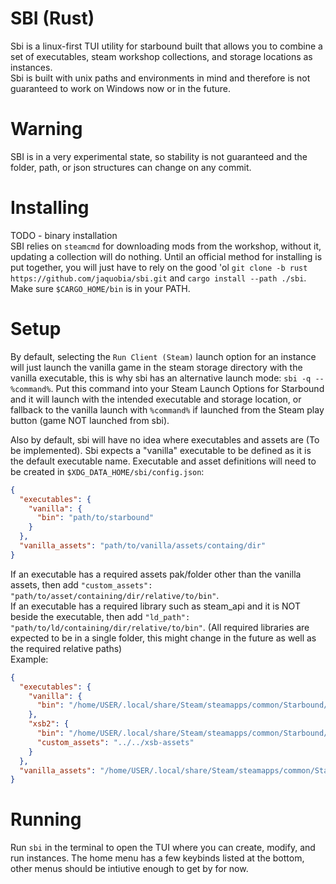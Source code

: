 # SBI (Rust)
Sbi is a linux-first TUI utility for starbound built that allows you to combine a set of executables, steam workshop collections, and storage locations as instances.  
Sbi is built with unix paths and environments in mind and therefore is not guaranteed to work on Windows now or in the future.

# Warning
SBI is in a very experimental state, so stability is not guaranteed and the folder, path, or json structures can change on any commit.

# Installing
TODO - binary installation  
SBI relies on `steamcmd` for downloading mods from the workshop, without it, updating a collection will do nothing.
Until an official method for installing is put together, you will just have to rely on the good 'ol `git clone -b rust https://github.com/jaquobia/sbi.git` 
and `cargo install --path ./sbi`. Make sure `$CARGO_HOME/bin` is in your PATH.

# Setup
By default, selecting the `Run Client (Steam)` launch option for an instance will just launch the vanilla game in the steam storage directory with the vanilla executable,
this is why sbi has an alternative launch mode: `sbi -q -- %command%`.
Put this command into your Steam Launch Options for Starbound and it will launch with the intended executable and storage location, or fallback to
the vanilla launch with `%command%` if launched from the Steam play button (game NOT launched from sbi).

Also by default, sbi will have no idea where executables and assets are (To be implemented).
Sbi expects a "vanilla" executable to be defined as it is the default executable name.
Executable and asset definitions will need to be created in `$XDG_DATA_HOME/sbi/config.json`:  
```json
{
  "executables": {
    "vanilla": {
      "bin": "path/to/starbound"
    }
  },
  "vanilla_assets": "path/to/vanilla/assets/containg/dir"
}
```
If an executable has a required assets pak/folder other than the vanilla assets, then add `"custom_assets": "path/to/asset/containing/dir/relative/to/bin"`.  
If an executable has a required library such as steam_api and it is NOT beside the executable, then add `"ld_path": "path/to/ld/containing/dir/relative/to/bin"`.
(All required libraries are expected to be in a single folder, this might change in the future as well as the required relative paths)  
Example:
```json
{
  "executables": {
    "vanilla": {
      "bin": "/home/USER/.local/share/Steam/steamapps/common/Starbound/linux/starbound"
    },
    "xsb2": {
      "bin": "/home/USER/.local/share/Steam/steamapps/common/Starbound/xsb-linux/xclient",
      "custom_assets": "../../xsb-assets"
    }
  },
  "vanilla_assets": "/home/USER/.local/share/Steam/steamapps/common/Starbound/assets"
}
```

# Running
Run `sbi` in the terminal to open the TUI where you can create, modify, and run instances. The home menu has a few keybinds listed at the bottom, other menus should be intiutive enough to get by for now.

